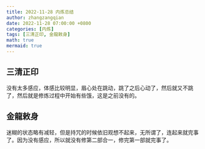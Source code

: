```yaml
---
title: 2022-11-28 内炼总结
author: zhangzangqian
date: 2022-11-28 07:00:00 +0800
categories: [内炼]
tags: [三清正印, 金龍敕身]
math: true
mermaid: true
---
```


## 三清正印

没有太多感应，体感比较明显，眉心处在跳动，跳了之后心动了，然后就又不跳了，然后就是修炼过程中开始有些饿，这是之前没有的。

## 金龍敕身

迷糊的状态略有减轻，但是持咒的时候依旧观想不起来，无所谓了，连起来就完事了。因为没有感应，所以就没有修第二部合一，修完第一部就完事了。
